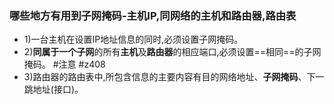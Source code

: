 ### 哪些地方有用到子网掩码-主机IP,同网络的主机和路由器,路由表
- 1)一台主机在设置IP地址信息的同时,必须设置子网掩码。
- 2)**同属于一个子网**的所有**主机**及**路由器**的相应端口,必须设置==相同==的子网掩码。 #注意 #z408 
- 3)路由器的路由表中,所包含信息的主要内容有目的网络地址、**子网掩码**、下一跳地址(接口)。